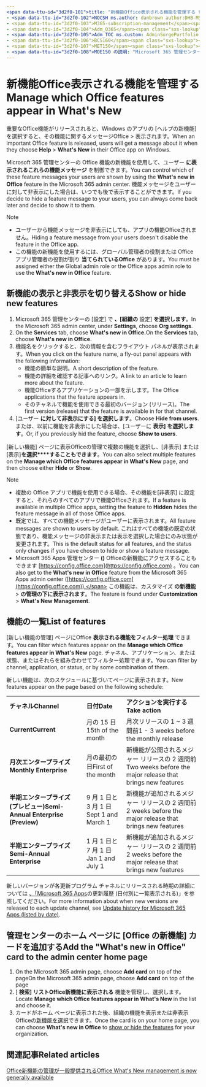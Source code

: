 ```yaml
---
<span data-ttu-id="3d2f0-101">title: "新機能Office表示される機能を管理する f1.keywords:</span><span class="sxs-lookup"><span data-stu-id="3d2f0-101">title: "Manage which ‎Office‎ features appear in What's New" f1.keywords:</span></span>
- <span data-ttu-id="3d2f0-102">NOCSH ms.author: danbrown author:DHB-MSFT manager: scotv audience: Admin ms.topic: article ms.service: o365-administration localization_priority: Normal ms.collection:</span><span class="sxs-lookup"><span data-stu-id="3d2f0-102">NOCSH ms.author: danbrown author: DHB-MSFT manager: scotv audience: Admin ms.topic: article ms.service: o365-administration localization_priority: Normal ms.collection:</span></span>
- <span data-ttu-id="3d2f0-103">M365-subscription-management</span><span class="sxs-lookup"><span data-stu-id="3d2f0-103">M365-subscription-management</span></span>
- <span data-ttu-id="3d2f0-104">Adm_O365</span><span class="sxs-lookup"><span data-stu-id="3d2f0-104">Adm_O365</span></span>
- <span data-ttu-id="3d2f0-105">Adm_TOC ms.custom: AdminSurgePortfolio search.appverid:</span><span class="sxs-lookup"><span data-stu-id="3d2f0-105">Adm_TOC ms.custom: AdminSurgePortfolio search.appverid:</span></span>
- <span data-ttu-id="3d2f0-106">BCS160</span><span class="sxs-lookup"><span data-stu-id="3d2f0-106">BCS160</span></span>
- <span data-ttu-id="3d2f0-107">MET150</span><span class="sxs-lookup"><span data-stu-id="3d2f0-107">MET150</span></span>
- <span data-ttu-id="3d2f0-108">MOE150 の説明: "Microsoft 365 管理センターの Office の新機能" 機能を使用して、ユーザーが Windows 上の Office アプリのヘルプ > の新機能を選択した場合に表示または非表示にする Office 機能を決定します。</span><span class="sxs-lookup"><span data-stu-id="3d2f0-108">MOE150 description: "Decide which Office features to show or hide when a user chooses Help > What's New in their Office app on Windows by using the "What's new in Office" feature in the Microsoft 365 admin center."</span></span>
---
```


# <a name="manage-which-office-features-appear-in-whats-new"></a><span data-ttu-id="3d2f0-109">新機能Office表示される機能を管理する</span><span class="sxs-lookup"><span data-stu-id="3d2f0-109">Manage which Office‎ features appear in What's New</span></span>

<span data-ttu-id="3d2f0-110">重要なOffice機能がリリースされると、Windows のアプリの [ヘルプの新機能] を選択すると、その機能に関するメッセージOffice  >  表示されます。</span><span class="sxs-lookup"><span data-stu-id="3d2f0-110">When an important ‎Office‎ feature is released, users will get a message about it when they choose **Help** > **What's New** in their ‎‎Office‎‎ app on ‎Windows‎.</span></span>

<span data-ttu-id="3d2f0-111">Microsoft 365 管理センターの Office 機能の新機能を使用して、ユーザー **に表示されるこれらの機能メッセージ** を制御できます。</span><span class="sxs-lookup"><span data-stu-id="3d2f0-111">You can control which of these feature messages your users are shown by using the **What's new in Office** feature in the Microsoft 365 admin center.</span></span> <span data-ttu-id="3d2f0-112">機能メッセージをユーザーに対して非表示にした場合は、いつでも後で表示することができます。</span><span class="sxs-lookup"><span data-stu-id="3d2f0-112">If you decide to hide a feature message to your users, you can always come back later and decide to show it to them.</span></span>

> [!NOTE]
> - <span data-ttu-id="3d2f0-113">ユーザーから機能メッセージを非表示にしても、アプリの機能Officeされません。</span><span class="sxs-lookup"><span data-stu-id="3d2f0-113">Hiding a feature message from your users doesn't disable the feature in the Office app.</span></span>
> - <span data-ttu-id="3d2f0-114">この機能の新機能を使用するには、グローバル管理者の役割または Office アプリ管理者の役割が割り **当てられているOffice** があります。</span><span class="sxs-lookup"><span data-stu-id="3d2f0-114">You must be assigned either the Global admin role or the Office apps admin role to use the **What's new in Office** feature.</span></span>

## <a name="show-or-hide-new-features"></a><span data-ttu-id="3d2f0-115">新機能の表示と非表示を切り替える</span><span class="sxs-lookup"><span data-stu-id="3d2f0-115">Show or hide new features</span></span> 

1. <span data-ttu-id="3d2f0-116">Microsoft 365 管理センターの [設定] で **、[組織の** 設定] **を選択します**。</span><span class="sxs-lookup"><span data-stu-id="3d2f0-116">In the Microsoft 365 admin center, under **Settings**, choose **Org settings**.</span></span>
2. <span data-ttu-id="3d2f0-117">On the **Services** tab, choose **What's new in Office.**</span><span class="sxs-lookup"><span data-stu-id="3d2f0-117">On the **Services** tab, choose **What's new in Office**.</span></span>
3. <span data-ttu-id="3d2f0-118">機能名をクリックすると、次の情報を含むフライアウト パネルが表示されます。</span><span class="sxs-lookup"><span data-stu-id="3d2f0-118">When you click on the feature name, a fly-out panel appears with the following information:</span></span>
     - <span data-ttu-id="3d2f0-119">機能の簡単な説明。</span><span class="sxs-lookup"><span data-stu-id="3d2f0-119">A short description of the feature.</span></span>
     - <span data-ttu-id="3d2f0-120">機能の詳細を確認する記事へのリンク。</span><span class="sxs-lookup"><span data-stu-id="3d2f0-120">A link to an article to learn more about the feature.</span></span>
     - <span data-ttu-id="3d2f0-121">機能Officeするアプリケーションの一部を示します。</span><span class="sxs-lookup"><span data-stu-id="3d2f0-121">The Office applications that the feature appears in.</span></span>
     - <span data-ttu-id="3d2f0-122">そのチャネルで機能を使用できる最初のバージョン (リリース)。</span><span class="sxs-lookup"><span data-stu-id="3d2f0-122">The first version (release) that the feature is available in for that channel.</span></span>
4. <span data-ttu-id="3d2f0-123">[ユーザー **に対して非表示にする] を選択します**。</span><span class="sxs-lookup"><span data-stu-id="3d2f0-123">Choose **Hide from users**.</span></span> <span data-ttu-id="3d2f0-124">または、以前に機能を非表示にした場合は、[ユーザーに **表示] を選択します**。</span><span class="sxs-lookup"><span data-stu-id="3d2f0-124">Or, if you previously hid the feature, choose **Show to users**.</span></span>

<span data-ttu-id="3d2f0-125">[新しい機能] ページに表示Officeの管理で複数の機能を選択し、[非表示] または [表示]**を選択\*\*\*\*することもできます**。</span><span class="sxs-lookup"><span data-stu-id="3d2f0-125">You can also select multiple features on the **Manage which ‎Office‎ features appear in What's New** page, and then choose either **Hide** or **Show**.</span></span>

> [!NOTE]
> - <span data-ttu-id="3d2f0-126">複数の Office アプリで機能を使用できる場合、その機能を[非表示] に設定すると、それらのすべてのアプリで機能Officeされます。</span><span class="sxs-lookup"><span data-stu-id="3d2f0-126">If a feature is available in multiple Office apps, setting the feature to **Hidden** hides the feature message in all of those Office apps.</span></span>
> - <span data-ttu-id="3d2f0-127">既定では、すべての機能メッセージがユーザーに表示されます。</span><span class="sxs-lookup"><span data-stu-id="3d2f0-127">All feature messages are shown to users by default.</span></span> <span data-ttu-id="3d2f0-128">これはすべての機能の既定の状態であり、機能メッセージの非表示または表示を選択した場合にのみ状態が変更されます。</span><span class="sxs-lookup"><span data-stu-id="3d2f0-128">This is the default status for all features, and the status only changes if you have chosen to hide or show a feature message.</span></span>
> - <span data-ttu-id="3d2f0-129">Microsoft 365 Apps 管理センター **()** Officeの新機能にアクセスすることもできます [https://config.office.com](https://config.office.com) 。</span><span class="sxs-lookup"><span data-stu-id="3d2f0-129">You can also get to the **What's new in Office** feature from the Microsoft 365 Apps admin center ([https://config.office.com](https://config.office.com)).</span></span> <span data-ttu-id="3d2f0-130">この機能は、カスタマイズ **の新機能**  >  **の管理の下に表示されます**。</span><span class="sxs-lookup"><span data-stu-id="3d2f0-130">The feature is found under **Customization** > **What's New Management**.</span></span>

## <a name="list-of-features"></a><span data-ttu-id="3d2f0-131">機能の一覧</span><span class="sxs-lookup"><span data-stu-id="3d2f0-131">List of features</span></span>

<span data-ttu-id="3d2f0-132">[新しい機能の管理] ページにOffice **表示される機能をフィルター処理** できます。</span><span class="sxs-lookup"><span data-stu-id="3d2f0-132">You can filter which features appear on the **Manage which ‎Office‎ features appear in What's New** page.</span></span> <span data-ttu-id="3d2f0-133">チャネル、アプリケーション、または状態、またはそれらを組み合わせてフィルター処理できます。</span><span class="sxs-lookup"><span data-stu-id="3d2f0-133">You can filter by channel, application, or status, or by some combination of them.</span></span>

<span data-ttu-id="3d2f0-134">新しい機能は、次のスケジュールに基づいてページに表示されます。</span><span class="sxs-lookup"><span data-stu-id="3d2f0-134">New features appear on the page based on the following schedule:</span></span>

||||
|:-----|:-----|:-----|
|<span data-ttu-id="3d2f0-135">**チャネル**</span><span class="sxs-lookup"><span data-stu-id="3d2f0-135">**Channel**</span></span> <br/> |<span data-ttu-id="3d2f0-136">**日付**</span><span class="sxs-lookup"><span data-stu-id="3d2f0-136">**Date**</span></span> <br/> |<span data-ttu-id="3d2f0-137">**アクションを実行する**</span><span class="sxs-lookup"><span data-stu-id="3d2f0-137">**Take action**</span></span> <br/> |
|<span data-ttu-id="3d2f0-138">**Current**</span><span class="sxs-lookup"><span data-stu-id="3d2f0-138">**Current**</span></span> <br/> |<span data-ttu-id="3d2f0-139">月の 15 日</span><span class="sxs-lookup"><span data-stu-id="3d2f0-139">15th of the month</span></span>  <br/> |<span data-ttu-id="3d2f0-140">月次リリースの 1 ~ 3 週間前</span><span class="sxs-lookup"><span data-stu-id="3d2f0-140">1 - 3 weeks before the monthly release</span></span> <br/> |
|<span data-ttu-id="3d2f0-141">**月次エンタープライズ**</span><span class="sxs-lookup"><span data-stu-id="3d2f0-141">**Monthly Enterprise**</span></span> <br/> |<span data-ttu-id="3d2f0-142">月の最初の日</span><span class="sxs-lookup"><span data-stu-id="3d2f0-142">First of the month</span></span>  <br/> |<span data-ttu-id="3d2f0-143">新機能が公開されるメジャー リリースの 2 週間前</span><span class="sxs-lookup"><span data-stu-id="3d2f0-143">Two weeks before the major release that brings new features</span></span> |
|<span data-ttu-id="3d2f0-144">**半期エンタープライズ (プレビュー)**</span><span class="sxs-lookup"><span data-stu-id="3d2f0-144">**Semi-Annual Enterprise (Preview)**</span></span> <br/> |<span data-ttu-id="3d2f0-145">9 月 1 日と 3 月 1 日</span><span class="sxs-lookup"><span data-stu-id="3d2f0-145">Sept 1 and March 1</span></span> <br/> | <span data-ttu-id="3d2f0-146">新機能が追加されるメジャー リリースの 2 週間前</span><span class="sxs-lookup"><span data-stu-id="3d2f0-146">2 weeks before the major release that brings new features</span></span>|
|<span data-ttu-id="3d2f0-147">**半期エンタープライズ**</span><span class="sxs-lookup"><span data-stu-id="3d2f0-147">**Semi-Annual Enterprise**</span></span> <br/> |<span data-ttu-id="3d2f0-148">1 月 1 日と 7 月 1 日</span><span class="sxs-lookup"><span data-stu-id="3d2f0-148">Jan 1 and July 1</span></span> <br/> | <span data-ttu-id="3d2f0-149">新機能が追加されるメジャー リリースの 2 週間前</span><span class="sxs-lookup"><span data-stu-id="3d2f0-149">2 weeks before the major release that brings new features</span></span><br/> |

<span data-ttu-id="3d2f0-150">新しいバージョンが各更新プログラム チャネルにリリースされる時期の詳細については [、「Microsoft 365 Apps](https://docs.microsoft.com/officeupdates/update-history-microsoft365-apps-by-date)の更新履歴 (日付別に一覧表示される)」を参照してください。</span><span class="sxs-lookup"><span data-stu-id="3d2f0-150">For more information about when new versions are released to each update channel, see [Update history for Microsoft 365 Apps (listed by date)](https://docs.microsoft.com/officeupdates/update-history-microsoft365-apps-by-date).</span></span>

## <a name="add-the-whats-new-in-office-card-to-the-admin-center-home-page"></a><span data-ttu-id="3d2f0-151">管理センターのホーム ページに [Office の新機能] カードを追加する</span><span class="sxs-lookup"><span data-stu-id="3d2f0-151">Add the "What's new in Office" card to the admin center home page</span></span>

1. <span data-ttu-id="3d2f0-152">On the Microsoft 365 admin page, choose **Add card** on top of the page</span><span class="sxs-lookup"><span data-stu-id="3d2f0-152">On the Microsoft 365 admin page, choose **Add card** on top of the page</span></span>
2. <span data-ttu-id="3d2f0-153">[ **検索] リストOffice新機能に表示される** 機能を管理し、選択します。</span><span class="sxs-lookup"><span data-stu-id="3d2f0-153">Locate **Manage which Office features appear in What's New** in the list and choose it.</span></span>
3. <span data-ttu-id="3d2f0-154">カードがホーム ページに表示された後、組織の機能を表示または非表示Officeの[新機能を選択](#show-or-hide-new-features)できます。</span><span class="sxs-lookup"><span data-stu-id="3d2f0-154">Once the card is on your home page, you can choose **What's new in Office** to [show or hide the features](#show-or-hide-new-features) for your organization.</span></span>


## <a name="related-articles"></a><span data-ttu-id="3d2f0-155">関連記事</span><span class="sxs-lookup"><span data-stu-id="3d2f0-155">Related articles</span></span>

[<span data-ttu-id="3d2f0-156">Office新機能の管理が一般提供される</span><span class="sxs-lookup"><span data-stu-id="3d2f0-156">Office What's New management is now generally available</span></span>](https://techcommunity.microsoft.com/t5/microsoft-365-blog/office-what-s-new-management-is-now-generally-available/ba-p/1179954)